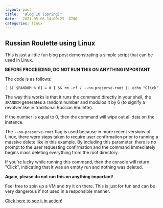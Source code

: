 ```yaml
---
layout: post
title:  "Blog 10 (Spring)"
date:   2021-05-06 14:00:25 -0700
categories: linux
---
```


## Russian Roulette using Linux

This is just a little fun blog post demonstrating a simple script that can be used in Linux.

**BEFORE PROCEEDING, DO NOT RUN THIS ON ANYTHING IMPORTANT**

The code is as follows:

`[ $[ $RANDOM % 6] = 0 ] && rm -rf / --no-preserve-root || echo "Click"`

The way this works is that it runs the command directly in your shell, the `$RANDOM` generates a random number and modulos it by 6 (to signify a revolver like in traditional Russian Roulette).

If the number is equal to 0, then the command will wipe out all data on the instance.

The `--no-preserve-root` flag is used because in more recent versions of Linux, there were steps taken to require user confirmation prior to running a massive delete like in this example. By including this parameter, there is no prompt to the user requesting confirmation and the command immediately begins mass deleting everything from the root directory.

If you're lucky while running this command, then the console will return "Click", indicating that it was an empty run and nothing was deleted.

**Again, please do not run this on anything important!**

Feel free to spin up a VM and try it on there. This is just for fun and can be very dangerous if not used in a responsible manner.

[Click here to see it in action!](https://www.reddit.com/r/ProgrammerHumor/comments/9vrzgn/russian_roulette_with_a_linux_machine/)
